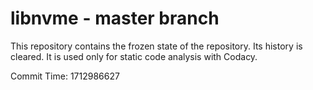 # libnvme - master branch

This repository contains the frozen state of the repository.
Its history is cleared. It is used only for static code
analysis with Codacy.

Commit Time: 1712986627